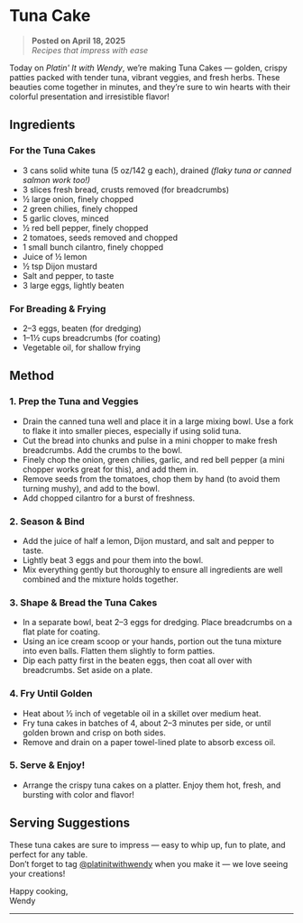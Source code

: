 # Tuna Cake

> **Posted on April 18, 2025**  
> *Recipes that impress with ease*

Today on *Platin' It with Wendy*, we’re making Tuna Cakes — golden, crispy patties packed with tender tuna, vibrant veggies, and fresh herbs. These beauties come together in minutes, and they’re sure to win hearts with their colorful presentation and irresistible flavor!

## Ingredients

### For the Tuna Cakes
- 3 cans solid white tuna (5 oz/142 g each), drained *(flaky tuna or canned salmon work too!)*
- 3 slices fresh bread, crusts removed (for breadcrumbs)
- ½ large onion, finely chopped
- 2 green chilies, finely chopped
- 5 garlic cloves, minced
- ½ red bell pepper, finely chopped
- 2 tomatoes, seeds removed and chopped
- 1 small bunch cilantro, finely chopped
- Juice of ½ lemon
- ½ tsp Dijon mustard
- Salt and pepper, to taste
- 3 large eggs, lightly beaten

### For Breading & Frying
- 2–3 eggs, beaten (for dredging)
- 1–1½ cups breadcrumbs (for coating)
- Vegetable oil, for shallow frying

## Method

### 1. Prep the Tuna and Veggies
- Drain the canned tuna well and place it in a large mixing bowl. Use a fork to flake it into smaller pieces, especially if using solid tuna.
- Cut the bread into chunks and pulse in a mini chopper to make fresh breadcrumbs. Add the crumbs to the bowl.
- Finely chop the onion, green chilies, garlic, and red bell pepper (a mini chopper works great for this), and add them in.
- Remove seeds from the tomatoes, chop them by hand (to avoid them turning mushy), and add to the bowl.
- Add chopped cilantro for a burst of freshness.

### 2. Season & Bind
- Add the juice of half a lemon, Dijon mustard, and salt and pepper to taste.
- Lightly beat 3 eggs and pour them into the bowl.
- Mix everything gently but thoroughly to ensure all ingredients are well combined and the mixture holds together.

### 3. Shape & Bread the Tuna Cakes
- In a separate bowl, beat 2–3 eggs for dredging. Place breadcrumbs on a flat plate for coating.
- Using an ice cream scoop or your hands, portion out the tuna mixture into even balls. Flatten them slightly to form patties.
- Dip each patty first in the beaten eggs, then coat all over with breadcrumbs. Set aside on a plate.

### 4. Fry Until Golden
- Heat about ½ inch of vegetable oil in a skillet over medium heat.
- Fry tuna cakes in batches of 4, about 2–3 minutes per side, or until golden brown and crisp on both sides.
- Remove and drain on a paper towel-lined plate to absorb excess oil.

### 5. Serve & Enjoy!
- Arrange the crispy tuna cakes on a platter. Enjoy them hot, fresh, and bursting with color and flavor!

## Serving Suggestions

These tuna cakes are sure to impress — easy to whip up, fun to plate, and perfect for any table.  
Don’t forget to tag [@platinitwithwendy](https://www.instagram.com/platinitwithwendy) when you make it — we love seeing your creations!

Happy cooking,  
Wendy

---